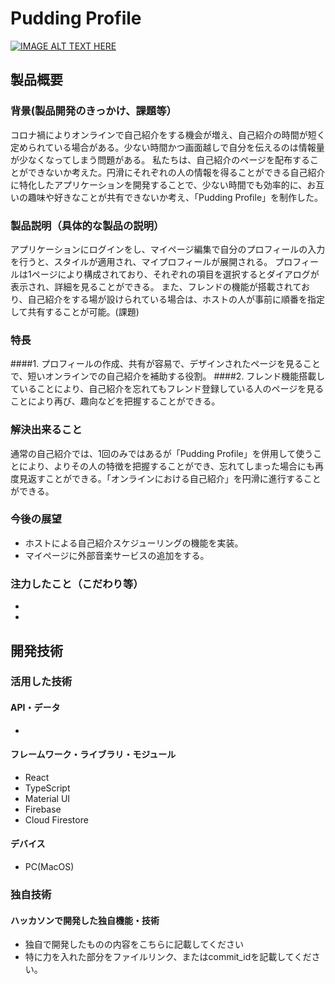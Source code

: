 # Pudding Profile

[![IMAGE ALT TEXT HERE](https://jphacks.com/wp-content/uploads/2021/07/JPHACKS2021_ogp.jpg)](https://www.youtube.com/watch?v=LUPQFB4QyVo)

## 製品概要
### 背景(製品開発のきっかけ、課題等）
コロナ禍によりオンラインで自己紹介をする機会が増え、自己紹介の時間が短く定められている場合がある。少ない時間かつ画面越しで自分を伝えるのは情報量が少なくなってしまう問題がある。
私たちは、自己紹介のページを配布することができないか考えた。円滑にそれぞれの人の情報を得ることができる自己紹介に特化したアプリケーションを開発することで、少ない時間でも効率的に、お互いの趣味や好きなことが共有できないか考え、「Pudding Profile」を制作した。
### 製品説明（具体的な製品の説明）
アプリケーションにログインをし、マイページ編集で自分のプロフィールの入力を行うと、スタイルが適用され、マイプロフィールが展開される。
プロフィールは1ページにより構成されており、それぞれの項目を選択するとダイアログが表示され、詳細を見ることができる。
また、フレンドの機能が搭載されており、自己紹介をする場が設けられている場合は、ホストの人が事前に順番を指定して共有することが可能。(課題)
### 特長
####1. プロフィールの作成、共有が容易で、デザインされたページを見ることで、短いオンラインでの自己紹介を補助する役割。
####2. フレンド機能搭載していることにより、自己紹介を忘れてもフレンド登録している人のページを見ることにより再び、趣向などを把握することができる。

### 解決出来ること
通常の自己紹介では、1回のみではあるが「Pudding Profile」を併用して使うことにより、よりその人の特徴を把握することができ、忘れてしまった場合にも再度見返すことができる。「オンラインにおける自己紹介」を円滑に進行することができる。

### 今後の展望
* ホストによる自己紹介スケジューリングの機能を実装。
* マイページに外部音楽サービスの追加をする。

### 注力したこと（こだわり等）
* 
* 

## 開発技術
### 活用した技術
#### API・データ
* 

#### フレームワーク・ライブラリ・モジュール
* React
* TypeScript
* Material UI
* Firebase
* Cloud Firestore

#### デバイス
* PC(MacOS)

### 独自技術
#### ハッカソンで開発した独自機能・技術
* 独自で開発したものの内容をこちらに記載してください
* 特に力を入れた部分をファイルリンク、またはcommit_idを記載してください。

